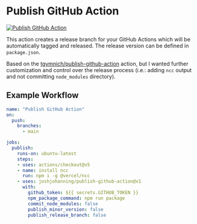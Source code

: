 # Publish GitHub Action

[![Publish GitHub Action](https://github.com/joshjohanning/publish-github-action/actions/workflows/publish.yml/badge.svg?branch=main&event=push)](https://github.com/joshjohanning/publish-github-action/actions/workflows/publish.yml)

This action creates a release branch for your GitHub Actions which will be automatically tagged and released. The release version can be  defined in `package.json`.

Based on the [tgymnich/publish-github-action](https://github.com/tgymnich/publish-github-action) action, but I wanted further customization and control over the release process (i.e.: adding `ncc` output and not committing `node_modules` directory).

## Example Workflow

```yml
name: "Publish GitHub Action"
on:
  push:
    branches:
      - main

jobs:
  publish:
    runs-on: ubuntu-latest
    steps:
    - uses: actions/checkout@v5
    - name: install ncc
      run: npm i -g @vercel/ncc
    - uses: joshjohanning/publish-github-action@v1
      with:
        github_token: ${{ secrets.GITHUB_TOKEN }}
        npm_package_command: npm run package
        commit_node_modules: false
        publish_minor_version: false
        publish_release_branch: false

```
